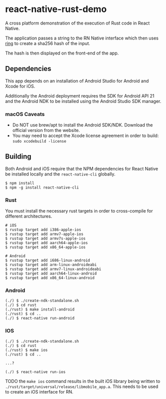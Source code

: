 # react-native-rust-demo
A cross platform demonstration of the execution of Rust code in React Native.

The application passes a string to the RN Native interface which then uses [ring](https://github.com/briansmith/ring) to create a sha256 hash of the input.

The hash is then displayed on the front-end of the app.

## Dependencies

This app depends on an installation of Android Studio for Android and Xcode for iOS.

Additionally the Android deployment requires the SDK for Android API 21 and the Android NDK to be installed using the Android Studio SDK manager.

### macOS Caveats

* Do NOT use brew/apt to install the Android SDK/NDK. Download the official version from the website.
* You may need to accept the Xcode license agreement in order to build: `sudo xcodebuild -license`

## Building

Both Android and iOS require that the NPM dependencies for React Native be installed locally and the `react-native-cli` globally.

```shell
$ npm install
$ npm -g install react-native-cli
```

### Rust

You must install the necessary rust targets in order to cross-compile for different architectures.

```shell
# iOS
$ rustup target add i386-apple-ios
$ rustup target add armv7-apple-ios
$ rustup target add armv7s-apple-ios
$ rustup target add aarch64-apple-ios
$ rustup target add x86_64-apple-ios

# Android
$ rustup target add i686-linux-android
$ rustup target add arm-linux-androideabi
$ rustup target add armv7-linux-androideabi
$ rustup target add aarch64-linux-android
$ rustup target add x86_64-linux-android
```

### Android

```shell
(./) $ ./create-ndk-standalone.sh
(./) $ cd rust
(./rust) $ make install-android
(./rust) $ cd ..
(./) $ react-native run-android
```

### IOS

```shell
(./) $ ./create-ndk-standalone.sh
(./) $ cd rust
(./rust) $ make ios
(./rust) $ cd ..

...?

(./) $ react-native run-ios
```

TODO the `make ios` command results in the built iOS library being written to `./rust/target/universal/release/libmobile_app.a`. This needs to be used to create an iOS interface for RN.
